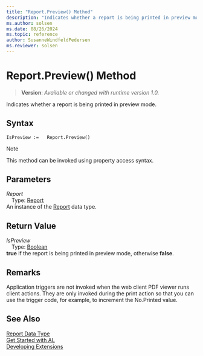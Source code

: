 ```yaml
---
title: "Report.Preview() Method"
description: "Indicates whether a report is being printed in preview mode."
ms.author: solsen
ms.date: 08/26/2024
ms.topic: reference
author: SusanneWindfeldPedersen
ms.reviewer: solsen
---
```

[//]: # (START>DO_NOT_EDIT)
[//]: # (IMPORTANT:Do not edit any of the content between here and the END>DO_NOT_EDIT.)
[//]: # (Any modifications should be made in the .xml files in the ModernDev repo.)
# Report.Preview() Method
> **Version**: _Available or changed with runtime version 1.0._

Indicates whether a report is being printed in preview mode.


## Syntax
```AL
IsPreview :=   Report.Preview()
```
> [!NOTE]
> This method can be invoked using property access syntax.
## Parameters
*Report*  
&emsp;Type: [Report](report-data-type.md)  
An instance of the [Report](report-data-type.md) data type.  

## Return Value
*IsPreview*  
&emsp;Type: [Boolean](../boolean/boolean-data-type.md)  
**true** if the report is being printed in preview mode, otherwise **false**.


[//]: # (IMPORTANT: END>DO_NOT_EDIT)

## Remarks

Application triggers are not invoked when the web client PDF viewer runs client actions. They are only invoked during the print action so that you can use the trigger code, for example, to increment the No.Printed value.

## See Also
[Report Data Type](report-data-type.md)  
[Get Started with AL](../../devenv-get-started.md)  
[Developing Extensions](../../devenv-dev-overview.md)